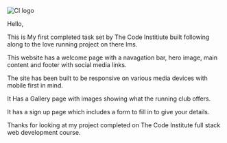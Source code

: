 ![CI logo](https://codeinstitute.s3.amazonaws.com/fullstack/ci_logo_small.png)

Hello,

This is My first completed task set by The Code Institiute built following along to the love running project on there lms.

This website has a welcome page with a navagation bar, hero image, main content and footer with social media links. 

The site has been built to be responsive on various media devices with mobile first in mind.

It Has a Gallery page with images showing what the running club offers.

It has a sign up page which includes a form to fill in to give your details.

Thanks for looking at my project completed on The Code Institute full stack web development course.
